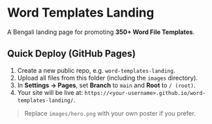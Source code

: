 
# Word Templates Landing

A Bengali landing page for promoting **350+ Word File Templates**.

## Quick Deploy (GitHub Pages)

1. Create a new public repo, e.g. `word-templates-landing`.
2. Upload all files from this folder (including the `images` directory).
3. In **Settings → Pages**, set **Branch** to `main` and **Root** to `/ (root)`.
4. Your site will be live at: `https://<your-username>.github.io/word-templates-landing/`.

> Replace `images/hero.png` with your own poster if you prefer.
